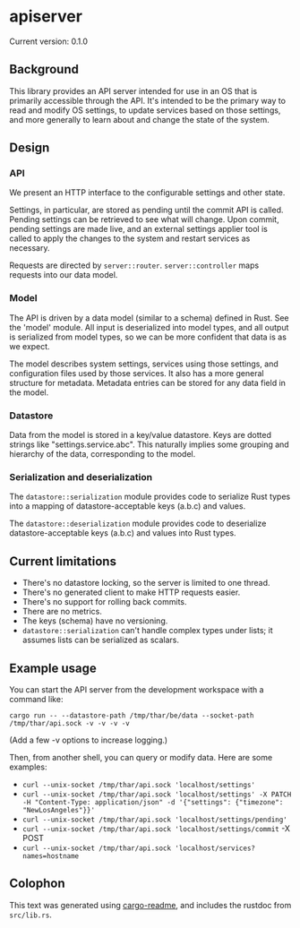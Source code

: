 # apiserver

Current version: 0.1.0

## Background

This library provides an API server intended for use in an OS that is primarily accessible through the API.
It's intended to be the primary way to read and modify OS settings, to update services based on those settings, and more generally to learn about and change the state of the system.

## Design

### API

We present an HTTP interface to the configurable settings and other state.

Settings, in particular, are stored as pending until the commit API is called.
Pending settings can be retrieved to see what will change.
Upon commit, pending settings are made live, and an external settings applier tool is called to apply the changes to the system and restart services as necessary.

Requests are directed by `server::router`.
`server::controller` maps requests into our data model.

### Model

The API is driven by a data model (similar to a schema) defined in Rust.
See the 'model' module.
All input is deserialized into model types, and all output is serialized from model types, so we can be more confident that data is as we expect.

The model describes system settings, services using those settings, and configuration files used by those services.
It also has a more general structure for metadata.
Metadata entries can be stored for any data field in the model.

### Datastore

Data from the model is stored in a key/value datastore.
Keys are dotted strings like "settings.service.abc".
This naturally implies some grouping and hierarchy of the data, corresponding to the model.

### Serialization and deserialization

The `datastore::serialization` module provides code to serialize Rust types into a mapping of datastore-acceptable keys (a.b.c) and values.

The `datastore::deserialization` module provides code to deserialize datastore-acceptable keys (a.b.c) and values into Rust types.

## Current limitations

* There's no datastore locking, so the server is limited to one thread.
* There's no generated client to make HTTP requests easier.
* There's no support for rolling back commits.
* There are no metrics.
* The keys (schema) have no versioning.
* `datastore::serialization` can't handle complex types under lists; it assumes lists can be serialized as scalars.

## Example usage

You can start the API server from the development workspace with a command like:

`cargo run -- --datastore-path /tmp/thar/be/data --socket-path /tmp/thar/api.sock -v -v -v -v`

(Add a few -v options to increase logging.)

Then, from another shell, you can query or modify data.
Here are some examples:

* `curl --unix-socket /tmp/thar/api.sock 'localhost/settings'`
* `curl --unix-socket /tmp/thar/api.sock 'localhost/settings' -X PATCH -H "Content-Type: application/json" -d '{"settings": {"timezone": "NewLosAngeles"}}'`
* `curl --unix-socket /tmp/thar/api.sock 'localhost/settings/pending'`
* `curl --unix-socket /tmp/thar/api.sock 'localhost/settings/commit` -X POST
* `curl --unix-socket /tmp/thar/api.sock 'localhost/services?names=hostname`

## Colophon

This text was generated using [cargo-readme](https://crates.io/crates/cargo-readme), and includes the rustdoc from `src/lib.rs`.